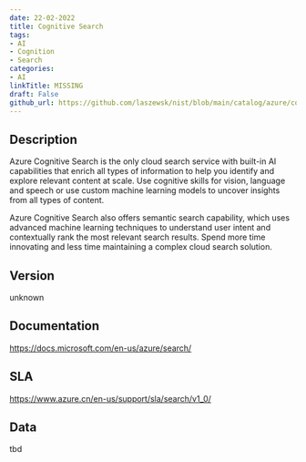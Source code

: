 ```yaml
---
date: 22-02-2022
title: Cognitive Search
tags: 
- AI
- Cognition
- Search
categories: 
- AI
linkTitle: MISSING
draft: False         
github_url: https://github.com/laszewsk/nist/blob/main/catalog/azure/cognitive_search.yaml
---
```


## Description

Azure Cognitive Search is the only cloud search service with
built-in AI capabilities that enrich all types of information to
help you identify and explore relevant content at scale.  Use
cognitive skills for vision, language and speech or use custom
machine learning models to uncover insights from all types of
content.

Azure Cognitive Search also offers semantic search capability, which
uses advanced machine learning techniques to understand user intent
and contextually rank the most relevant search results.  Spend more
time innovating and less time maintaining a complex cloud search
solution.


## Version

unknown

## Documentation

https://docs.microsoft.com/en-us/azure/search/

## SLA

https://www.azure.cn/en-us/support/sla/search/v1_0/

## Data

tbd
